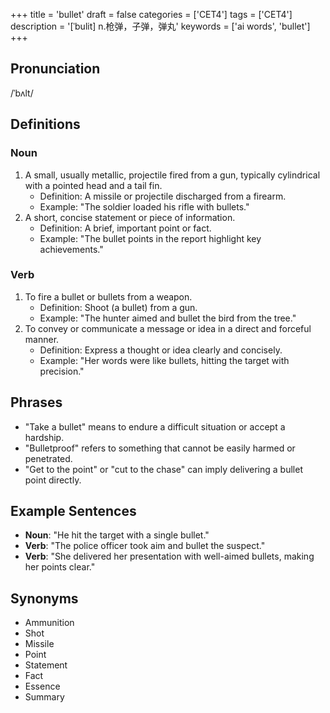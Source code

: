 +++
title = 'bullet'
draft = false
categories = ['CET4']
tags = ['CET4']
description = '[ˈbulit] n.枪弹，子弹，弹丸'
keywords = ['ai words', 'bullet']
+++

## Pronunciation
/ˈbʌlt/

## Definitions
### Noun
1. A small, usually metallic, projectile fired from a gun, typically cylindrical with a pointed head and a tail fin.
   - Definition: A missile or projectile discharged from a firearm.
   - Example: "The soldier loaded his rifle with bullets."
2. A short, concise statement or piece of information.
   - Definition: A brief, important point or fact.
   - Example: "The bullet points in the report highlight key achievements."

### Verb
1. To fire a bullet or bullets from a weapon.
   - Definition: Shoot (a bullet) from a gun.
   - Example: "The hunter aimed and bullet the bird from the tree."
2. To convey or communicate a message or idea in a direct and forceful manner.
   - Definition: Express a thought or idea clearly and concisely.
   - Example: "Her words were like bullets, hitting the target with precision."

## Phrases
- "Take a bullet" means to endure a difficult situation or accept a hardship.
- "Bulletproof" refers to something that cannot be easily harmed or penetrated.
- "Get to the point" or "cut to the chase" can imply delivering a bullet point directly.

## Example Sentences
- **Noun**: "He hit the target with a single bullet."
- **Verb**: "The police officer took aim and bullet the suspect."
- **Verb**: "She delivered her presentation with well-aimed bullets, making her points clear."

## Synonyms
- Ammunition
- Shot
- Missile
- Point
- Statement
- Fact
- Essence
- Summary
